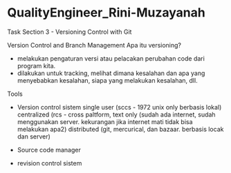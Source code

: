 # QualityEngineer_Rini-Muzayanah
Task Section 3 - Versioning Control with Git

Version Control and Branch Management
Apa itu versioning?
- melakukan pengaturan versi atau pelacakan perubahan code dari program kita.
- dilakukan untuk tracking, melihat dimana kesalahan dan apa yang menyebabkan kesalahan, siapa yang melakukan kesalahan, dll.

Tools
- Version control sistem 
single user (sccs - 1972 unix only berbasis lokal)
centralized (rcs - cross paltform, text only (sudah ada internet, sudah menggunakan server. kekurangan jika internet mati tidak bisa melakukan apa2)
distributed (git, mercurical, dan bazaar. berbasis locak dan server)

- Source code manager
- revision control sistem
